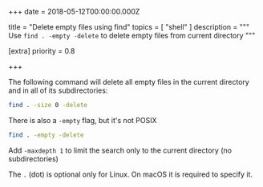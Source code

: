 
+++
date = 2018-05-12T00:00:00.000Z


title = "Delete empty files using find"
topics = [ "shell" ]
description = """
Use `find . -empty -delete` to delete empty files from current directory
"""

[extra]
priority = 0.8

+++

The following command will delete all empty files in the current directory and in all of its subdirectories:

```bash
find . -size 0 -delete
```

There is also a `-empty` flag, but it's not POSIX

```bash
find . -empty -delete
```

Add `-maxdepth 1` to limit the search only to the current directory (no subdirectories)

The `.` (dot) is optional only for Linux. On macOS it is required to specify it.
